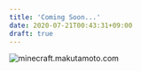 ```yaml
---
title: 'Coming Soon...'
date: 2020-07-21T00:43:31+09:00
draft: true
---
```

![minecraft.makutamoto.com](https://img.shields.io/endpoint?url=https%3A%2F%2Fminecraft-server-status-badge.vercel.app%2Fapi%2Fserver%2Fminecraft.makutamoto.com%3Fport%3D25565)
